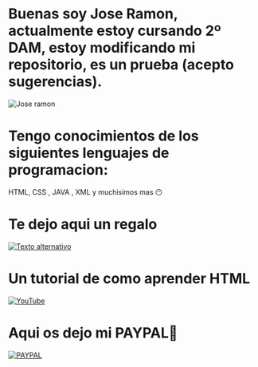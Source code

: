 # Buenas soy Jose Ramon, actualmente estoy cursando 2º DAM, estoy modificando mi repositorio, es un prueba (acepto sugerencias).

![Jose ramon](https://github.com/user-attachments/assets/99fa2ab0-e272-4b6d-8d06-70a81738d384)
# Tengo conocimientos de los siguientes lenguajes de programacion:
HTML, CSS , JAVA , XML y muchisimos mas 😶

# Te dejo aqui un regalo 
[![Texto alternativo](https://github.com/user-attachments/assets/9c8d51a0-8320-41c6-9e58-1b3954d24edc)](https://massgrave.dev/)

# Un tutorial de como aprender HTML
[![YouTube](https://github.com/user-attachments/assets/f0f5c17d-962a-47f7-9ed5-dd3eaa071311)](https://youtu.be/gra-sIV1n4U?si=STuNXG0RZ1MxSHSo)

# Aqui os dejo mi PAYPAL🤑
[![PAYPAL](https://github.com/user-attachments/assets/8049cd6a-9f09-47db-a382-8e5cdf255662)](https://www.paypal.com/es/home)
